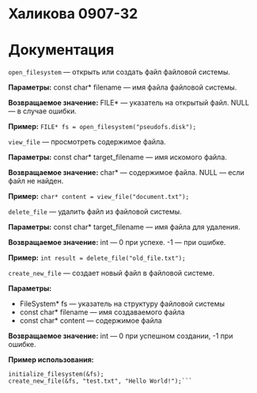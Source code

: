 # Халикова 0907-32

# Документация

`open_filesystem` — открыть или создать файл файловой системы.

**Параметры:** const char* filename — имя файла файловой системы.

**Возвращаемое значение:**
FILE* — указатель на открытый файл.
NULL — в случае ошибки.

**Пример:**
`FILE* fs = open_filesystem("pseudofs.disk");`

`view_file` — просмотреть содержимое файла.

**Параметры:** const char* target_filename — имя искомого файла.

**Возвращаемое значение:**
char* — содержимое файла.
NULL — если файл не найден.

**Пример:** `char* content = view_file("document.txt");`

`delete_file` — удалить файл из файловой системы.

**Параметры:** const char* target_filename — имя файла для удаления.

**Возвращаемое значение:**
int — 0 при успехе.
-1 — при ошибке.

**Пример:** `int result = delete_file("old_file.txt");`

`create_new_file` — создает новый файл в файловой системе.

**Параметры:**
- FileSystem* fs — указатель на структуру файловой системы
- const char* filename — имя создаваемого файла
- const char* content — содержимое файла

**Возвращаемое значение:** int — 0 при успешном создании, -1 при ошибке.

**Пример использования:**
```FileSystem fs;
initialize_filesystem(&fs);
create_new_file(&fs, "test.txt", "Hello World!");```
